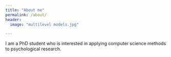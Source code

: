```yaml
---
title: "About me"
permalink: /about/
header:
  image: "multilevel models.jpg"

---
```


I am a PhD student who is interested in applying computer science methods to psychological research.